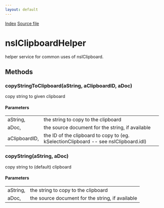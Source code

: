 ```yaml
---
layout: default
---
```

<div id='links'><a href="../index.html">Index</a>
<a href="http://dxr.mozilla.org/mozilla-central/source/widget/nsIClipboardHelper.idl">Source file</a>
</div>

# nsIClipboardHelper #
  
helper service for common uses of nsIClipboard.  
  

## Methods ##

### copyStringToClipboard(aString, aClipboardID, aDoc) ###
  
copy string to given clipboard  
  
  

#### Parameters ####

<table>

<tr>
<td>aString,</td>
<td>the string to copy to the clipboard  
</td>
</tr>

<tr>
<td>aDoc,</td>
<td>the source document for the string, if available  
</td>
</tr>

<tr>
<td>aClipboardID,</td>
<td>the ID of the clipboard to copy to  
       (eg. kSelectionClipboard -- see nsIClipboard.idl)  
</td>
</tr>

</table>

### copyString(aString, aDoc) ###
  
copy string to (default) clipboard  
  
  

#### Parameters ####

<table>

<tr>
<td>aString,</td>
<td>the string to copy to the clipboard  
</td>
</tr>

<tr>
<td>aDoc,</td>
<td>the source document for the string, if available  
</td>
</tr>

</table>
